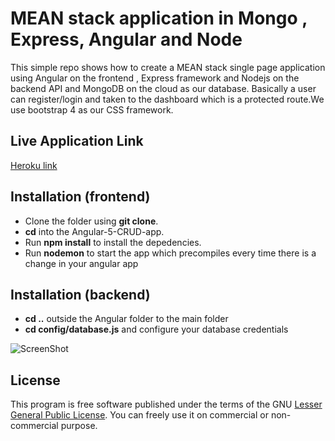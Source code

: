 #  MEAN stack application in Mongo , Express, Angular and Node

This simple repo shows how to create a MEAN stack single page 
application using Angular on the frontend , Express framework and Nodejs on the backend API and MongoDB on the cloud as our database. Basically a user can register/login and taken to the dashboard which is a protected route.We use bootstrap 4 as our CSS framework.

## Live Application Link
[Heroku link](https://stormy-earth-31861.herokuapp.com/)

## Installation (frontend)
* Clone the folder using **git clone**.
* **cd** into the Angular-5-CRUD-app.
* Run **npm install** to install the depedencies.
* Run **nodemon** to start the app which precompiles every time there is a change in your angular app

## Installation (backend)
* **cd ..** outside the Angular folder to the main folder
* **cd config/database.js** and configure your database credentials

![ScreenShot](https://raw.github.com/Patwan/mean-app-angular-express-node/master/screenshot.png)


## License
This program is free software published under the terms of the GNU [Lesser General Public License](http://www.gnu.org/copyleft/lesser.html).
You can freely use it on commercial or non-commercial purpose.
